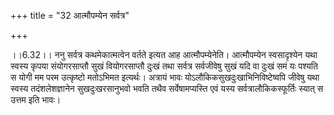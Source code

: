 +++
title = "32 आत्मौपम्येन सर्वत्र"

+++
  
  
।।6.32।। ननु सर्वत्र कथमेकात्मत्वेन वर्तते इत्यत आह आत्मौपम्येनेति।
आत्मौपम्येन स्वसादृश्येन यथा स्वस्य कृपया संयोगरसाप्तौ सुखं वियोगरसाप्तौ
दुःखं तथा सर्वत्र सर्वजीवेषु सुखं यदि वा दुःखं समं यः पश्यति स योगी मम
परम उत्कृष्टो मतोऽभिमत इत्यर्थः। अत्रायं भावः
योऽलौकिकसुखदुःखाभिनिविष्टेष्वपि जीवेषु यथा स्वस्य तदंशलेशज्ञानेन
सुखदुःखरसानुभवो भवति तथैव सर्वेषामप्यस्ति एवं यस्य
सर्वत्रालौकिकस्फूर्तिः स्यात् स उत्तम इति भावः।  
  
